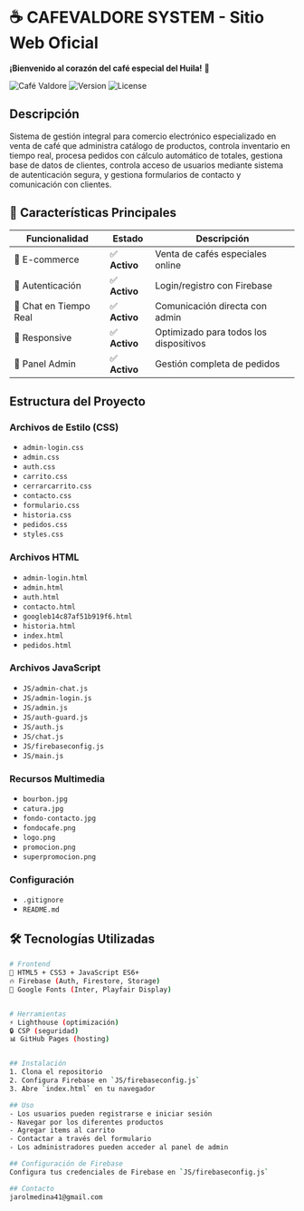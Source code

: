 # ☕ CAFEVALDORE SYSTEM - Sitio Web Oficial

**¡Bienvenido al corazón del café especial del Huila!** 🌄

![Café Valdore](https://img.shields.io/badge/Café-Valdore-brown)
![Version](https://img.shields.io/badge/version-1.0.0-green)
![License](https://img.shields.io/badge/license-MIT-blue)

## Descripción
Sistema de gestión integral para comercio electrónico especializado en venta de café que administra catálogo de productos, controla inventario en tiempo real, procesa pedidos con cálculo automático de totales, gestiona base de datos de clientes, controla acceso de usuarios mediante sistema de autenticación segura, y gestiona formularios de contacto y comunicación con clientes.

## 🚀 Características Principales

| Funcionalidad | Estado | Descripción |
|---------------|--------|-------------|
| 🛒 E-commerce | ✅ **Activo** | Venta de cafés especiales online |
| 🔐 Autenticación | ✅ **Activo** | Login/registro con Firebase |
| 💬 Chat en Tiempo Real | ✅ **Activo** | Comunicación directa con admin |
| 📱 Responsive | ✅ **Activo** | Optimizado para todos los dispositivos |
| 🎨 Panel Admin | ✅ **Activo** | Gestión completa de pedidos |


## Estructura del Proyecto

### Archivos de Estilo (CSS)
- `admin-login.css`
- `admin.css` 
- `auth.css`
- `carrito.css`
- `cerrarcarrito.css`
- `contacto.css`
- `formulario.css`
- `historia.css`
- `pedidos.css`
- `styles.css`

### Archivos HTML
- `admin-login.html`
- `admin.html`
- `auth.html`
- `contacto.html`
- `googleb14c87af51b919f6.html`
- `historia.html`
- `index.html`
- `pedidos.html`

### Archivos JavaScript
- `JS/admin-chat.js`
- `JS/admin-login.js`
- `JS/admin.js`
- `JS/auth-guard.js`
- `JS/auth.js`
- `JS/chat.js`
- `JS/firebaseconfig.js`
- `JS/main.js`

### Recursos Multimedia
- `bourbon.jpg`
- `catura.jpg`
- `fondo-contacto.jpg`
- `fondocafe.png`
- `logo.png`
- `promocion.png`
- `superpromocion.png`

### Configuración
- `.gitignore`
- `README.md`

## 🛠️ Tecnologías Utilizadas

```bash
# Frontend
📄 HTML5 + CSS3 + JavaScript ES6+
🔥 Firebase (Auth, Firestore, Storage)
🎨 Google Fonts (Inter, Playfair Display)


# Herramientas
⚡ Lighthouse (optimización)
🔒 CSP (seguridad)
📊 GitHub Pages (hosting)


## Instalación
1. Clona el repositorio
2. Configura Firebase en `JS/firebaseconfig.js`
3. Abre `index.html` en tu navegador

## Uso
- Los usuarios pueden registrarse e iniciar sesión
- Navegar por los diferentes productos
- Agregar items al carrito
- Contactar a través del formulario
- Los administradores pueden acceder al panel de admin

## Configuración de Firebase
Configura tus credenciales de Firebase en `JS/firebaseconfig.js`

## Contacto
jarolmedina41@gmail.com